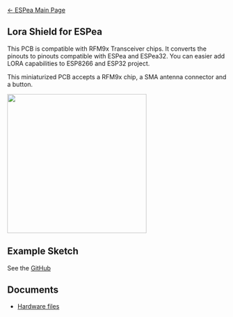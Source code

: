 [← ESPea Main Page](ESPea_And_Shields.md)

## Lora Shield for ESPea

This PCB is compatible with RFM9x Transceiver chips. It converts the
pinouts to pinouts compatible with ESPea and ESPea32. You can easier add
LORA capabilities to ESP8266 and ESP32 project.

This miniaturized PCB accepts a RFM9x chip, a SMA antenna connector and
a
button.

<img src="https://i1.aprbrother.com/lora-soldered.jpg" width="320">

## Example Sketch

See the
[GitHub](https://github.com/AprilBrother/ESPea-Examples/tree/master/examples/03.Shields/shield-lora)

## Documents

  - [Hardware files](https://github.com/AprilBrother/ESPea-Lora-Shield)
